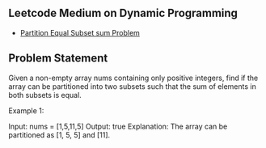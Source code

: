 ## Leetcode Medium on Dynamic Programming

- [Partition Equal Subset sum Problem](https://leetcode.com/problems/partition-equal-subset-sum/description/)

## Problem Statement

Given a non-empty array nums containing only positive integers, find if the array can be partitioned into two subsets such that the sum of elements in both subsets is equal.

 

Example 1:

Input: nums = [1,5,11,5]
Output: true
Explanation: The array can be partitioned as [1, 5, 5] and [11].

